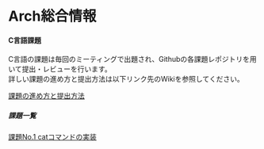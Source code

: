 Arch総合情報
=====

#### C言語課題

C言語の課題は毎回のミーティングで出題され、Githubの各課題レポジトリを用いて提出・レビューを行います。  
詳しい課題の進め方と提出方法は以下リンク先のWikiを参照してください。

[課題の進め方と提出方法](https://github.com/sfc-arch/documents/wiki/assignment_submit_format)

##### 課題一覧

[課題No.1 catコマンドの実装](https://github.com/sfc-arch/cat)
